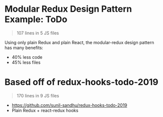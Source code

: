 # Modular Redux Design Pattern Example: ToDo

> 107 lines in 5 JS files

Using only plain Redux and plain React, the modular-redux design pattern has many benefits:

* 40% less code
* 45% less files

# Based off of redux-hooks-todo-2019

> 170 lines in 9 JS files

* https://github.com/sunil-sandhu/redux-hooks-todo-2019
* Plain Redux + react-redux hooks

